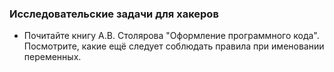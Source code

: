 ### Исследовательские задачи для хакеров

- Почитайте книгу А.В. Столярова "Оформление программного кода". Посмотрите, какие ещё следует соблюдать правила при именовании переменных.
